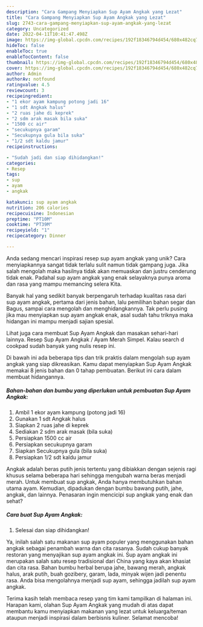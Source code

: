 ```yaml
---
description: "Cara Gampang Menyiapkan Sup Ayam Angkak yang Lezat"
title: "Cara Gampang Menyiapkan Sup Ayam Angkak yang Lezat"
slug: 2743-cara-gampang-menyiapkan-sup-ayam-angkak-yang-lezat
category: Uncategorized
date: 2022-04-11T10:41:47.498Z
image: https://img-global.cpcdn.com/recipes/192f18346794d454/680x482cq70/sup-ayam-angkak-foto-resep-utama.jpg
hideToc: false
enableToc: true
enableTocContent: false
thumbnail: https://img-global.cpcdn.com/recipes/192f18346794d454/680x482cq70/sup-ayam-angkak-foto-resep-utama.jpg
cover: https://img-global.cpcdn.com/recipes/192f18346794d454/680x482cq70/sup-ayam-angkak-foto-resep-utama.jpg
author: Admin
authorAv: notfound
ratingvalue: 4.5
reviewcount: 3
recipeingredient:
- "1 ekor ayam kampung potong jadi 16"
- "1 sdt Angkak halus"
- "2 ruas jahe di keprek"
- "2 sdm arak masak bila suka"
- "1500 cc air"
- "secukupnya garam"
- "Secukupnya gula bila suka"
- "1/2 sdt kaldu jamur"
recipeinstructions:

- "Sudah jadi dan siap dihidangkan!"
categories:
- Resep
tags:
- sup
- ayam
- angkak

katakunci: sup ayam angkak 
nutrition: 206 calories
recipecuisine: Indonesian
preptime: "PT10M"
cooktime: "PT39M"
recipeyield: "1"
recipecategory: Dinner

---
```





Anda sedang mencari inspirasi resep sup ayam angkak yang unik? Cara menyiapkannya sangat tidak terlalu sulit namun tidak gampang juga. Jika salah mengolah maka hasilnya tidak akan memuaskan dan justru cenderung tidak enak. Padahal sup ayam angkak yang enak selayaknya punya aroma dan rasa yang mampu memancing selera Kita.





Banyak hal yang sedikit banyak berpengaruh terhadap kualitas rasa dari sup ayam angkak, pertama dari jenis bahan, lalu pemilihan bahan segar dan Bagus, sampai cara mengolah dan menghidangkannya. Tak perlu pusing jika mau menyiapkan sup ayam angkak enak,      asal sudah tahu triknya maka hidangan ini mampu menjadi sajian spesial.














Lihat juga cara membuat Sup Ayam Angkak dan masakan sehari-hari lainnya. Resep Sup Ayam Angkak / Ayam Merah Simpel. Kalau search d cookpad sudah banyak yang nulis resep ini.






Di bawah ini ada beberapa tips dan trik praktis dalam mengolah sup ayam angkak yang siap dikreasikan. Kamu dapat menyiapkan Sup Ayam Angkak memakai 8 jenis bahan dan 0 tahap pembuatan. Berikut ini cara dalam membuat hidangannya.

<!--inarticleads1-->

##### Bahan-bahan dan bumbu yang diperlukan untuk pembuatan Sup Ayam Angkak:

1. Ambil 1 ekor ayam kampung (potong jadi 16)
1. Gunakan 1 sdt Angkak halus
1. Siapkan 2 ruas jahe di keprek
1. Sediakan 2 sdm arak masak (bila suka)
1. Persiapkan 1500 cc air
1. Persiapkan secukupnya garam
1. Siapkan Secukupnya gula (bila suka)
1. Persiapkan 1/2 sdt kaldu jamur


Angkak adalah beras putih jenis tertentu yang dibiakkan dengan sejenis ragi khusus selama beberapa hari sehingga mengubah warna beras menjadi merah. Untuk membuat sup angkak, Anda hanya membutuhkan bahan utama ayam. Kemudian, dipadukan dengan bumbu bawang putih, jahe, angkak, dan lainnya. Penasaran ingin mencicipi sup angkak yang enak dan sehat? 

<!--inarticleads2-->

##### Cara buat Sup Ayam Angkak:


1. Selesai dan siap dihidangkan!

Ya, inilah salah satu makanan sup ayam populer yang menggunakan bahan angkak sebagai penambah warna dan cita rasanya. Sudah cukup banyak restoran yang menyajikan sup ayam angkak ini. Sup ayam angkak ini merupakan salah satu resep tradisional dari China yang kaya akan khasiat dan cita rasa. Bahan bumbu herbal berupa jahe, bawang merah, angkak halus, arak putih, buah gozibery, garam, lada, minyak wijen jadi penentu rasa. Anda bisa mengolahnya menjadi sup ayam, sehingga jadilah sup ayam angkak. 

Terima kasih telah membaca resep yang tim kami tampilkan di halaman ini. Harapan kami, olahan Sup Ayam Angkak yang mudah di atas dapat membantu kamu menyiapkan makanan yang lezat untuk keluarga/teman ataupun menjadi inspirasi dalam berbisnis kuliner. Selamat mencoba!
